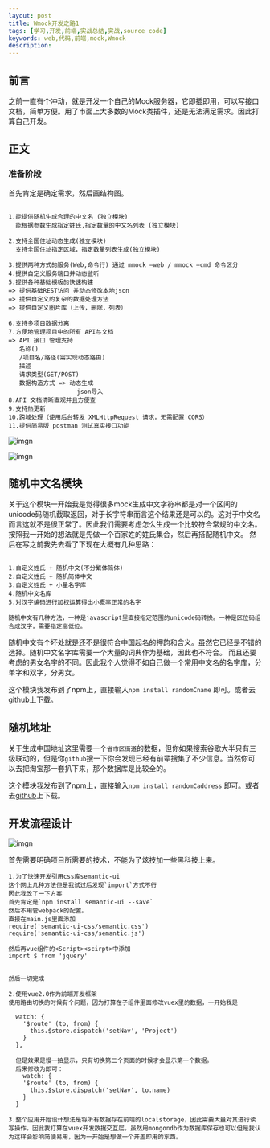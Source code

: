```yaml
---
layout: post
title: Wmock开发之路1
tags: [学习,开发,前端,实战总结,实战,source code]
keywords: web,代码,前端,mock,Wmock
description: 
---
```


## 前言
之前一直有个冲动，就是开发一个自己的Mock服务器，它即插即用，可以写接口文档，简单方便。用了市面上大多数的Mock类插件，还是无法满足需求。因此打算自己开发。

## 正文

### 准备阶段

首先肯定是确定需求，然后画结构图。

```

1.能提供随机生成合理的中文名 (独立模块)
  能根据参数生成指定姓氏,指定数量的中文名列表 (独立模块)

2.支持全国住址动态生成(独立模块)
  支持全国住址指定区域，指定数量列表生成(独立模块)

3.提供两种方式的服务(Web,命令行) 通过 mmock –web / mmock –cmd 命令区分
4.提供自定义服务端口并动态监听
5.提供各种基础模板的快速构建
=> 提供基础REST访问 并动态修改本地json
=> 提供自定义的复杂的数据处理方法
=> 提供自定义图片库（上传，删除，列表）

6.支持多项目数据分离
7.方便地管理项目中的所有 API与文档
=> API 接口 管理支持
   名称()
   /项目名/路径(需实现动态路由)
   描述
   请求类型(GET/POST)
   数据构造方式 => 动态生成
                   json导入
8.API 文档清晰直观并且方便查
9.支持热更新
10.跨域处理（使用后台转发 XMLHttpRequest 请求，无需配置 CORS）
11.提供简易版 postman 测试真实接口功能

```

![imgn](http://haoqiao.qiniudn.com/wmock01.png)

![imgn](http://haoqiao.qiniudn.com/wmock02.png)


## 随机中文名模块
关于这个模块一开始我是觉得很多mock生成中文字符串都是对一个区间的unicode码随机截取返回，对于长字符串而言这个结果还是可以的。这对于中文名而言这就不是很正常了。因此我们需要考虑怎么生成一个比较符合常规的中文名。
按照我一开始的想法就是先做一个百家姓的姓氏集合，然后再搭配随机中文。
然后在写之前我先去看了下现在大概有几种思路：

```

1.自定义姓氏 + 随机中文(不分繁体简体)
2.自定义姓氏 + 随机简体中文
3.自定义姓氏 + 小量名字库
4.随机中文名库
5.对汉字编码进行加权运算得出小概率正常的名字

随机中文有几种方法，一种是javascript里直接指定范围的unicode码转换。一种是区位码组合成汉字，需要指定高低位。

```

随机中文有个坏处就是还不是很符合中国起名的押韵和含义。虽然它已经是不错的选择。随机中文名字库需要一个大量的词典作为基础，因此也不符合。
而且还要考虑的男女名字的不同。因此我个人觉得不如自己做一个常用中文名的名字库，分单字和双字，分男女。


这个模块我发布到了npm上，直接输入`npm install randomCname` 即可。或者去[github](https://github.com/linshuizhaoying/randomCname)上下载。


## 随机地址
关于生成中国地址这里需要一个`省市区街道`的数据，但你如果搜索谷歌大半只有三级联动的，但是你`github`搜一下你会发现已经有前辈搜集了不少信息。当然你可以去把淘宝那一套扒下来，那个数据库是比较全的。

这个模块我发布到了npm上，直接输入`npm install randomCaddress` 即可。或者去[github](https://github.com/linshuizhaoying/randomCaddress)上下载。

## 开发流程设计

![imgn](http://haoqiao.qiniudn.com/Mmock-1.png)

首先需要明确项目所需要的技术，不能为了炫技加一些黑科技上来。

```
1.为了快速开发引用css库semantic-ui
这个网上几种方法但是我试过后发现`import`方式不行
因此我改了一下方案
首先肯定是`npm install semantic-ui --save`
然后不用管webpack的配置。
直接在main.js里面添加
require('semantic-ui-css/semantic.css')
require('semantic-ui-css/semantic.js')

然后再vue组件的<Script><scirpt>中添加
import $ from 'jquery'


然后一切完成

2.使用vue2.0作为前端开发框架
使用路由切换的时候有个问题，因为打算在子组件里面修改vuex里的数据，一开始我是

  watch: {
    '$route' (to, from) {
      this.$store.dispatch('setNav', 'Project')
    }
  },
  
  但是效果是慢一拍显示，只有切换第二个页面的时候才会显示第一个数据。
  后来修改为即可：
    watch: {
    '$route' (to, from) {
      this.$store.dispatch('setNav', to.name)
    }
  }
  
3.整个应用开始设计想法是将所有数据存在前端的localstorage，因此需要大量对其进行读写操作，因此我打算在vuex开发数据交互层。虽然用mongondb作为数据库保存也可以但是我认为这样会影响简便易用，因为一开始是想做一个开盖即用的东西。

 
```


